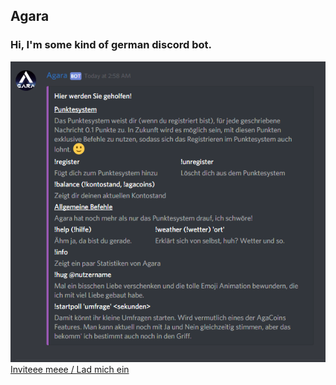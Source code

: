 ## Agara
### Hi, I'm some kind of german discord bot.
![Hilfe](docs/img/agara_screenshot.png)
<br  />
[Inviteee meee / Lad mich ein](https://discordapp.com/oauth2/authorize?client_id=379965535439552512&scope=bot&permissions=52224)
